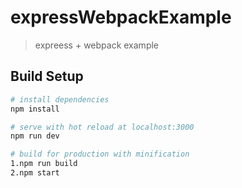 # expressWebpackExample

> expreess + webpack example

## Build Setup

```` bash
# install dependencies
npm install

# serve with hot reload at localhost:3000
npm run dev

# build for production with minification
1.npm run build
2.npm start
````
